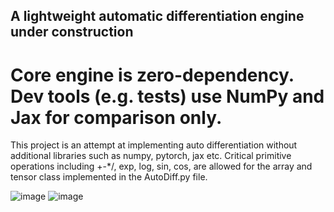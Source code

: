 ## A lightweight automatic differentiation engine under construction
# Core engine is zero-dependency. Dev tools (e.g. tests) use NumPy and Jax for comparison only.
This project is an attempt at implementing auto differentiation without additional libraries such as numpy, pytorch, jax etc.
Critical primitive operations including +-*/, exp, log, sin, cos, are allowed for the array and tensor class implemented in the AutoDiff.py file.

![image](https://github.com/user-attachments/assets/5d942074-735b-4226-a2aa-ff91062339eb)
![image](https://github.com/user-attachments/assets/ce5765ea-0013-4c8b-a317-16cf1d73efbd)
